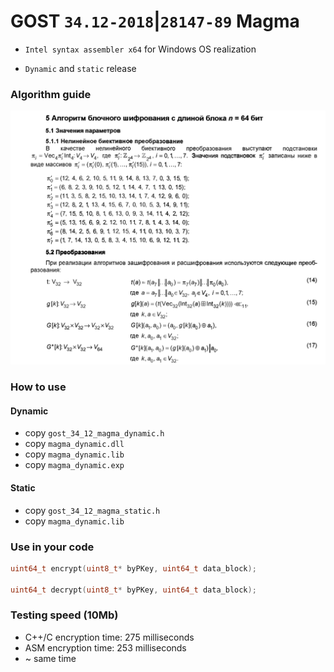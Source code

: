 # GOST ```34.12-2018```|```28147-89``` Magma

+ ```Intel syntax assembler x64``` for Windows OS realization

+ ```Dynamic``` and ```static``` release

### Algorithm guide

![alt text](/img/magma.png)

### How to use

#### Dynamic

+ copy ```gost_34_12_magma_dynamic.h```
+ copy ```magma_dynamic.dll```
+ copy ```magma_dynamic.lib```
+ copy ```magma_dynamic.exp```

#### Static

+ copy ```gost_34_12_magma_static.h```
+ copy ```magma_dynamic.lib```

### Use in your code

```C++
uint64_t encrypt(uint8_t* byPKey, uint64_t data_block);

uint64_t decrypt(uint8_t* byPKey, uint64_t data_block); 
```

### Testing speed (10Mb)

+ C++/C encryption time: 275 milliseconds
+ ASM encryption time: 253 milliseconds
+ ~ same time
